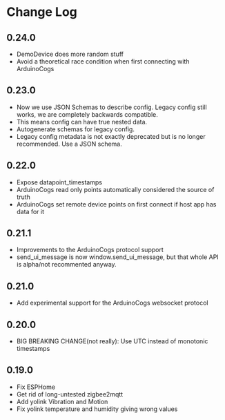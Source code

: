 # Change Log

## 0.24.0

* DemoDevice does more random stuff
* Avoid a theoretical race condition when first connecting with ArduinoCogs

## 0.23.0

* Now we use JSON Schemas to describe config.  Legacy config still works, we are completely backwards compatible.
* This means config can have true nested data.
* Autogenerate schemas for legacy config.
* Legacy config metadata is not exactly deprecated but is no longer recommended. Use a JSON schema.

## 0.22.0

* Expose datapoint_timestamps
* ArduinoCogs read only points automatically considered the source of truth
* ArduinoCogs set remote device points on first connect if host app has data for it

## 0.21.1

* Improvements to the ArduinoCogs protocol support
* send_ui_message is now window.send_ui_message, but that whole API is alpha/not recommented anyway.

## 0.21.0

* Add experimental support for the ArduinoCogs websocket protocol

## 0.20.0

* BIG BREAKING CHANGE(not really): Use UTC instead of monotonic timestamps

## 0.19.0

* Fix ESPHome
* Get rid of long-untested zigbee2mqtt
* Add yolink Vibration and Motion
* Fix yolink temperature and humidity giving wrong values
